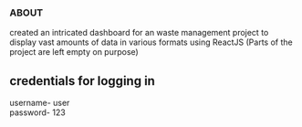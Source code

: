 ### ABOUT
created an intricated dashboard for an waste management project to display vast amounts of data in various formats using ReactJS (Parts of the project are left empty on purpose)
## credentials for logging in 
username- user <br>
password- 123 <br>

